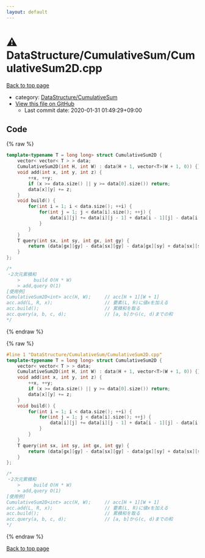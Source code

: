 ```yaml
---
layout: default
---
```


<!-- mathjax config similar to math.stackexchange -->
<script type="text/javascript" async
  src="https://cdnjs.cloudflare.com/ajax/libs/mathjax/2.7.5/MathJax.js?config=TeX-MML-AM_CHTML">
</script>
<script type="text/x-mathjax-config">
  MathJax.Hub.Config({
    TeX: { equationNumbers: { autoNumber: "AMS" }},
    tex2jax: {
      inlineMath: [ ['$','$'] ],
      processEscapes: true
    },
    "HTML-CSS": { matchFontHeight: false },
    displayAlign: "left",
    displayIndent: "2em"
  });
</script>

<script type="text/javascript" src="https://cdnjs.cloudflare.com/ajax/libs/jquery/3.4.1/jquery.min.js"></script>
<script src="https://cdn.jsdelivr.net/npm/jquery-balloon-js@1.1.2/jquery.balloon.min.js" integrity="sha256-ZEYs9VrgAeNuPvs15E39OsyOJaIkXEEt10fzxJ20+2I=" crossorigin="anonymous"></script>
<script type="text/javascript" src="../../../assets/js/copy-button.js"></script>
<link rel="stylesheet" href="../../../assets/css/copy-button.css" />


# :warning: DataStructure/CumulativeSum/CumulativeSum2D.cpp

<a href="../../../index.html">Back to top page</a>

* category: <a href="../../../index.html#767aa3a8651144736ca7f91920f93f07">DataStructure/CumulativeSum</a>
* <a href="{{ site.github.repository_url }}/blob/master/DataStructure/CumulativeSum/CumulativeSum2D.cpp">View this file on GitHub</a>
    - Last commit date: 2020-01-31 01:49:29+09:00




## Code

<a id="unbundled"></a>
{% raw %}
```cpp
template<typename T = long long> struct CumulativeSum2D {
    vector< vector< T > > data;
    CumulativeSum2D(int H, int W) : data(H + 1, vector<T>(W + 1, 0)) {}
    void add(int x, int y, int z) {
        ++x, ++y;
        if (x >= data.size() || y >= data[0].size()) return;
        data[x][y] += z;
    }
    void build() {
        for(int i = 1; i < data.size(); ++i) {
            for(int j = 1; j < data[i].size(); ++j) {
                data[i][j] += data[i][j - 1] + data[i - 1][j] - data[i - 1][j - 1];
            }
        }
    }
    T query(int sx, int sy, int gx, int gy) {
        return (data[gx][gy] - data[sx][gy] - data[gx][sy] + data[sx][sy]);
    }
};

/*
・2次元累積和
    >     build O(H * W)
    > add,query O(1)
[使用例]
CumulativeSum2D<int> acc(H, W);     // acc[H + 1][W + 1]
acc.add(L, R, x);                   // 要素(L, R)に値xを加える
acc.build();                        // 累積和を取る
acc.query(a, b, c, d);              // [a, b]から(c, d)までの和
*/

```
{% endraw %}

<a id="bundled"></a>
{% raw %}
```cpp
#line 1 "DataStructure/CumulativeSum/CumulativeSum2D.cpp"
template<typename T = long long> struct CumulativeSum2D {
    vector< vector< T > > data;
    CumulativeSum2D(int H, int W) : data(H + 1, vector<T>(W + 1, 0)) {}
    void add(int x, int y, int z) {
        ++x, ++y;
        if (x >= data.size() || y >= data[0].size()) return;
        data[x][y] += z;
    }
    void build() {
        for(int i = 1; i < data.size(); ++i) {
            for(int j = 1; j < data[i].size(); ++j) {
                data[i][j] += data[i][j - 1] + data[i - 1][j] - data[i - 1][j - 1];
            }
        }
    }
    T query(int sx, int sy, int gx, int gy) {
        return (data[gx][gy] - data[sx][gy] - data[gx][sy] + data[sx][sy]);
    }
};

/*
・2次元累積和
    >     build O(H * W)
    > add,query O(1)
[使用例]
CumulativeSum2D<int> acc(H, W);     // acc[H + 1][W + 1]
acc.add(L, R, x);                   // 要素(L, R)に値xを加える
acc.build();                        // 累積和を取る
acc.query(a, b, c, d);              // [a, b]から(c, d)までの和
*/

```
{% endraw %}

<a href="../../../index.html">Back to top page</a>

